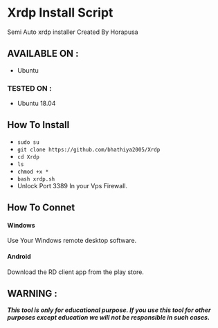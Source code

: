 # Xrdp Install Script
Semi Auto xrdp installer
Created By Horapusa

## AVAILABLE ON :

* Ubuntu
### TESTED ON :
* Ubuntu 18.04

## How To Install
* `sudo su`
* `git clone https://github.com/bhathiya2005/Xrdp`
* `cd Xrdp`
* `ls`
* `chmod +x *`
* `bash xrdp.sh`
* Unlock Port 3389 In your Vps Firewall.

## How To Connet
#### Windows
Use Your Windows remote desktop software.
#### Android 
Download the RD client app from the play store.
## WARNING : 
***This tool is only for educational purpose. If you use this tool for other purposes except education we will not be responsible in such cases.***
